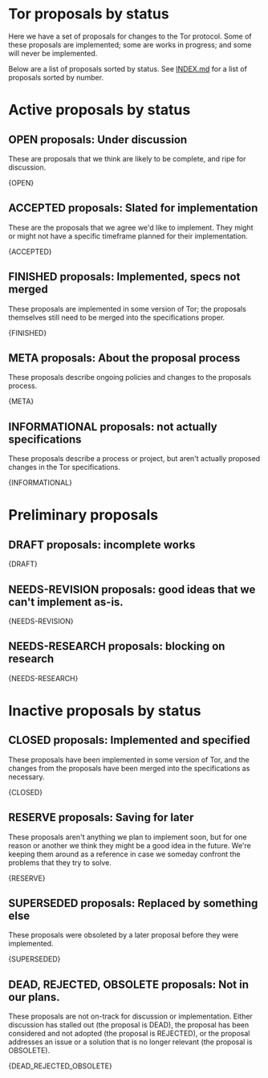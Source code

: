 # Tor proposals by status

Here we have a set of proposals for changes to the Tor protocol.  Some
of these proposals are implemented; some are works in progress; and some
will never be implemented.

Below are a list of proposals sorted by status.  See
[INDEX.md](/proposals/INDEX.md) for a list of proposals sorted by number.

# Active proposals by status

## OPEN proposals: Under discussion

These are proposals that we think are likely to be complete, and ripe
for discussion.

{OPEN}

## ACCEPTED proposals: Slated for implementation

These are the proposals that we agree we'd like to implement.  They
might or might not have a specific timeframe planned for their
implementation.

{ACCEPTED}

## FINISHED proposals: Implemented, specs not merged

These proposals are implemented in some version of Tor; the proposals
themselves still need to be merged into the specifications proper.

{FINISHED}

## META proposals: About the proposal process

These proposals describe ongoing policies and changes to the proposals
process.

{META}

## INFORMATIONAL proposals: not actually specifications

These proposals describe a process or project, but aren't actually
proposed changes in the Tor specifications.

{INFORMATIONAL}

# Preliminary proposals

## DRAFT proposals: incomplete works

{DRAFT}

## NEEDS-REVISION proposals: good ideas that we can't implement as-is.

{NEEDS-REVISION}

## NEEDS-RESEARCH proposals: blocking on research

{NEEDS-RESEARCH}

# Inactive proposals by status

## CLOSED proposals: Implemented and specified

These proposals have been implemented in some version of Tor, and the
changes from the proposals have been merged into the specifications as
necessary.

{CLOSED}

## RESERVE proposals: Saving for later

These proposals aren't anything we plan to implement soon, but for one
reason or another we think they might be a good idea in the
future. We're keeping them around as a reference in case we someday
confront the problems that they try to solve.

{RESERVE}

## SUPERSEDED proposals: Replaced by something else

These proposals were obsoleted by a later proposal before they were
implemented.

{SUPERSEDED}

## DEAD, REJECTED, OBSOLETE proposals: Not in our plans.

These proposals are not on-track for discussion or
implementation. Either discussion has stalled out (the proposal is
DEAD), the proposal has been considered and not adopted (the proposal is
REJECTED), or the proposal addresses an issue or a solution that is no
longer relevant (the proposal is OBSOLETE).

{DEAD_REJECTED_OBSOLETE}



